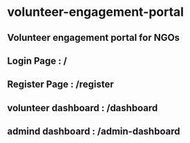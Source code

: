 # volunteer-engagement-portal
Volunteer engagement portal for NGOs
---
## Login Page : /
## Register Page : /register
## volunteer dashboard : /dashboard
## admind dashboard : /admin-dashboard